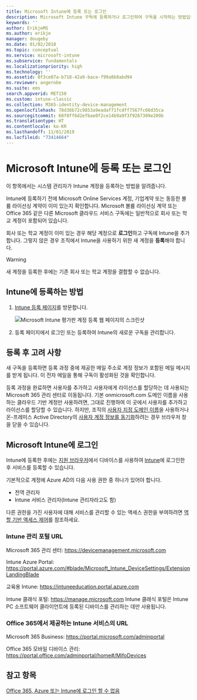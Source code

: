 ```yaml
---
title: Microsoft Intune에 등록 또는 로그인
description: Microsoft Intune 구독에 등록하거나 로그인하여 구독을 시작하는 방법입니다.
keywords: ''
author: ErikjeMS
ms.author: erikje
manager: dougeby
ms.date: 01/02/2018
ms.topic: conceptual
ms.service: microsoft-intune
ms.subservice: fundamentals
ms.localizationpriority: high
ms.technology: ''
ms.assetid: 0f3ce07a-b718-42a9-bace-f99a8b8abd94
ms.reviewer: angerobe
ms.suite: ems
search.appverid: MET150
ms.custom: intune-classic
ms.collection: M365-identity-device-management
ms.openlocfilehash: 78d38b72c9853a9eadaf71fcdff7567fc66d35ca
ms.sourcegitcommit: 60f0ff6d2efbae0f2ce14b9a9f3f9267309e209b
ms.translationtype: HT
ms.contentlocale: ko-KR
ms.lasthandoff: 11/01/2019
ms.locfileid: "73414664"
---
```

# <a name="sign-up-or-sign-in-to-microsoft-intune"></a>Microsoft Intune에 등록 또는 로그인

이 항목에서는 시스템 관리자가 Intune 계정을 등록하는 방법을 알려줍니다.

Intune에 등록하기 전에 Microsoft Online Services 계정, 기업계약 또는 동등한 볼륨 라이선싱 계약이 이미 있는지 확인합니다. Microsoft 볼륨 라이선싱 계약 또는 Office 365 같은 다른 Microsoft 클라우드 서비스 구독에는 일반적으로 회사 또는 학교 계정이 포함되어 있습니다.

회사 또는 학교 계정이 이미 있는 경우 해당 계정으로 **로그인**하고 구독에 Intune을 추가합니다. 그렇지 않은 경우 조직에서 Intune을 사용하기 위한 새 계정을 **등록**해야 합니다.

>[!WARNING]
>새 계정을 등록한 후에는 기존 회사 또는 학교 계정을 결합할 수 없습니다.

## <a name="how-to-sign-up-for-intune"></a>Intune에 등록하는 방법

1. [Intune 등록 페이지](https://admin.microsoft.com/Signup/Signup.aspx?OfferId=40BE278A-DFD1-470a-9EF7-9F2596EA7FF9&dl=INTUNE_A&ali=1#0%20)를 방문합니다.

   ![Microsoft Intune 평가판 계정 등록 웹 페이지의 스크린샷](./media/account-sign-up/account-sign-up-site.png)

2. 등록 페이지에서 로그인 또는 등록하여 Intune의 새로운 구독을 관리합니다.

## <a name="post-sign-up-considerations"></a>등록 후 고려 사항

새 구독을 등록하면 등록 과정 중에 제공한 메일 주소로 계정 정보가 포함된 메일 메시지를 받게 됩니다. 이 전자 메일을 통해 구독이 활성화된 것을 확인합니다.

등록 과정을 완료하면 사용자를 추가하고 사용자에게 라이선스를 할당하는 데 사용되는 Microsoft 365 관리 센터로 이동됩니다. 기본 onmicrosoft.com 도메인 이름을 사용하는 클라우드 기반 계정만 사용하려면, 그대로 진행하여 이 곳에서 사용자를 추가하고 라이선스를 할당할 수 있습니다. 하지만, 조직의 [사용자 지정 도메인 이름](custom-domain-name-configure.md)을 사용하거나 온-프레미스 Active Directory의 [사용자 계정 정보를 동기화](users-add.md#sync-active-directory-and-add-users-to-intune)하려는 경우 브라우저 창을 닫을 수 있습니다.

## <a name="sign-in-to-microsoft-intune"></a>Microsoft Intune에 로그인

Intune에 등록한 후에는 [지원 브라우저](supported-devices-browsers.md#intune-supported-web-browsers)에서 디바이스를 사용하여 [Intune](https://go.microsoft.com/fwlink/?linkid=2090973)에 로그인한 후 서비스를 등록할 수 있습니다.

기본적으로 계정에 Azure AD의 다음 사용 권한 중 하나가 있어야 합니다.

- 전역 관리자
- Intune 서비스 관리자(Intune 관리자라고도 함)

다른 권한을 가진 사용자에 대해 서비스를 관리할 수 있는 액세스 권한을 부여하려면 [역할 기반 액세스 제어](role-based-access-control.md)를 참조하세요.

### <a name="intune-admin-portal-url"></a>Intune 관리 포털 URL

Microsoft 365 관리 센터: https://devicemanagement.microsoft.com

Intune Azure Portal: https://portal.azure.com/#blade/Microsoft_Intune_DeviceSettings/ExtensionLandingBlade

교육용 Intune: https://intuneeducation.portal.azure.com

Intune 클래식 포털: https://manage.microsoft.com Intune 클래식 포털은 Intune PC 소프트웨어 클라이언트에 등록된 디바이스를 관리하는 데만 사용됩니다.

### <a name="urls-for-intune-services-provided-by-office-365"></a>Office 365에서 제공하는 Intune 서비스의 URL

Microsoft 365 Business: https://portal.microsoft.com/adminportal

Office 365 모바일 디바이스 관리: https://portal.office.com/adminportal/home#/MifoDevices

## <a name="see-also"></a>참고 항목

[Office 365, Azure 또는 Intune에 로그인 할 수 없음](https://support.microsoft.com/help/2412085)
